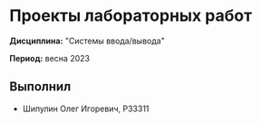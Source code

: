 # Проекты лабораторных работ

**Дисциплина:** "Системы ввода/вывода"

**Период:** весна 2023

## Выполнил

- Шипулин Олег Игоревич, P33311
